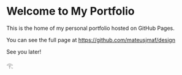 # Welcome to My Portfolio

This is the home of my personal portfolio hosted on GitHub Pages.

You can see the full page at https://github.com/mateusjmaf/design

See you later!

𓂀

